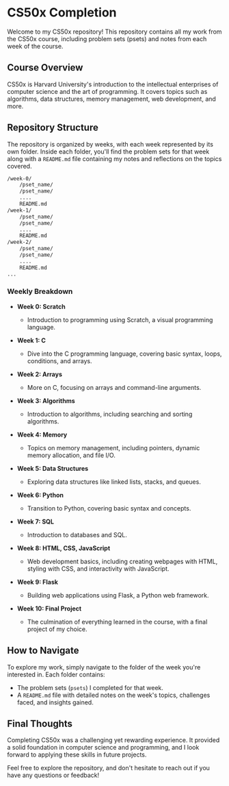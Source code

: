 # CS50x Completion

Welcome to my CS50x repository! This repository contains all my work from the CS50x course, including problem sets (psets) and notes from each week of the course.

## Course Overview

CS50x is Harvard University's introduction to the intellectual enterprises of computer science and the art of programming. It covers topics such as algorithms, data structures, memory management, web development, and more.

## Repository Structure

The repository is organized by weeks, with each week represented by its own folder. Inside each folder, you'll find the problem sets for that week along with a `README.md` file containing my notes and reflections on the topics covered.

```bash
/week-0/
    /pset_name/
    /pset_name/
    ....
    README.md
/week-1/
    /pset_name/
    /pset_name/
    ....
    README.md
/week-2/
    /pset_name/
    /pset_name/
    ....
    README.md
...
```

### Weekly Breakdown

- **Week 0: Scratch**
  - Introduction to programming using Scratch, a visual programming language.

- **Week 1: C**
  - Dive into the C programming language, covering basic syntax, loops, conditions, and arrays.

- **Week 2: Arrays**
  - More on C, focusing on arrays and command-line arguments.

- **Week 3: Algorithms**
  - Introduction to algorithms, including searching and sorting algorithms.

- **Week 4: Memory**
  - Topics on memory management, including pointers, dynamic memory allocation, and file I/O.

- **Week 5: Data Structures**
  - Exploring data structures like linked lists, stacks, and queues.

- **Week 6: Python**
  - Transition to Python, covering basic syntax and concepts.

- **Week 7: SQL**
  - Introduction to databases and SQL.

- **Week 8: HTML, CSS, JavaScript**
  - Web development basics, including creating webpages with HTML, styling with CSS, and interactivity with JavaScript.

- **Week 9: Flask**
  - Building web applications using Flask, a Python web framework.

- **Week 10: Final Project**
  - The culmination of everything learned in the course, with a final project of my choice.

## How to Navigate

To explore my work, simply navigate to the folder of the week you're interested in. Each folder contains:
- The problem sets (`psets`) I completed for that week.
- A `README.md` file with detailed notes on the week's topics, challenges faced, and insights gained.

## Final Thoughts

Completing CS50x was a challenging yet rewarding experience. It provided a solid foundation in computer science and programming, and I look forward to applying these skills in future projects.

Feel free to explore the repository, and don't hesitate to reach out if you have any questions or feedback!

